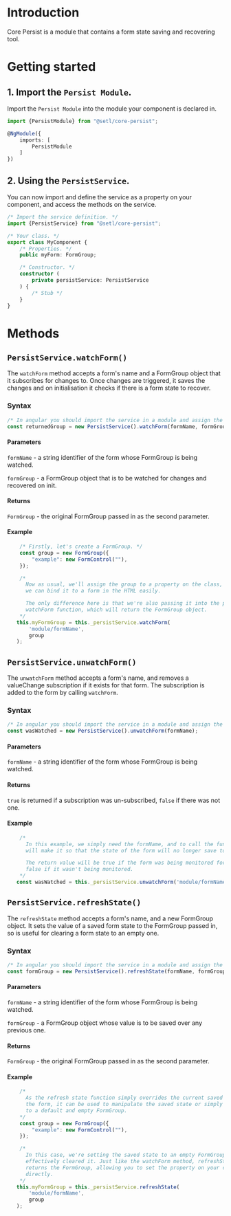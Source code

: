 # Introduction
Core Persist is a module that contains a form state saving and recovering tool.

# Getting started
## 1. Import the `Persist Module`.

Import the `Persist Module` into the module your component is declared in.

```typescript
import {PersistModule} from "@setl/core-persist";

@NgModule({
    imports: [
        PersistModule
    ]
})
```

## 2. Using the `PersistService`.

You can now import and define the service as a property on your component, and access the methods on the service.

```typescript
/* Import the service definition. */
import {PersistService} from "@setl/core-persist";

/* Your class. */
export class MyComponent {
    /* Properties. */
    public myForm: FormGroup;

    /* Constructor. */
    constructor (
        private persistService: PersistService
    ) {
        /* Stub */
    }
}
```

# Methods

## `PersistService.watchForm()`

The `watchForm` method accepts a form's name and a FormGroup object that it subscribes for changes to. Once changes are triggered, it saves the changes and on initialisation it checks if there is a form state to recover.

### Syntax

```typescript
/* In angular you should import the service in a module and assign the service to a property on a component. */
const returnedGroup = new PersistService().watchForm(formName, formGroup);
```

#### Parameters

`formName` - a string identifier of the form whose FormGroup is being watched.

`formGroup` - a FormGroup object that is to be watched for changes and recovered on init.

#### Returns

`FormGroup` - the original FormGroup passed in as the second parameter.

#### Example

```typescript
    /* Firstly, let's create a FormGroup. */
    const group = new FormGroup({
        "example": new FormControl(""),
    });

    /*
      Now as usual, we'll assign the group to a property on the class, this way,
      we can bind it to a form in the HTML easily.

      The only difference here is that we're also passing it into the persist
      watchForm function, which will return the FormGroup object.
    */
   this.myFormGroup = this._persistService.watchForm(
       'module/formName',
       group
   );
```

## `PersistService.unwatchForm()`

The `unwatchForm` method accepts a form's name, and removes a valueChange subscription if it exists for that form. The subscription is added to the form by calling `watchForm`.

### Syntax

```typescript
/* In angular you should import the service in a module and assign the service to a property on a component. */
const wasWatched = new PersistService().unwatchForm(formName);
```

#### Parameters

`formName` - a string identifier of the form whose FormGroup is being watched.

#### Returns

`true` is returned if a subscription was un-subscribed, `false` if there was not one.

#### Example

```typescript
    /*
      In this example, we simply need the formName, and to call the function, it
      will make it so that the state of the form will no longer save to the server.

      The return value will be true if the form was being monitored for input,
      false if it wasn't being monitored.
    */
   const wasWatched = this._persistService.unwatchForm('module/formName');
```

## `PersistService.refreshState()`

The `refreshState` method accepts a form's name, and a new FormGroup object. It sets the value of a saved form state to the FormGroup passed in, so is useful for clearing a form state to an empty one.

### Syntax

```typescript
/* In angular you should import the service in a module and assign the service to a property on a component. */
const formGroup = new PersistService().refreshState(formName, formGroup);
```

#### Parameters

`formName` - a string identifier of the form whose FormGroup is being watched.

`formGroup` - a FormGroup object whose value is to be saved over any previous one.

#### Returns

`FormGroup` - the original FormGroup passed in as the second parameter.

#### Example

```typescript
    /*
      As the refresh state function simply overrides the current saved state of
      the form, it can be used to manipulate the saved state or simply clear it
      to a default and empty FormGroup.
    */
    const group = new FormGroup({
        "example": new FormControl(""),
    });

    /*
      In this case, we're setting the saved state to an empty FormGroup so we've
      effectively cleared it. Just like the watchForm method, refreshState also
      returns the FormGroup, allowing you to set the property on your class
      directly.
    */
   this.myFormGroup = this._persistService.refreshState(
       'module/formName',
       group
   );
```

